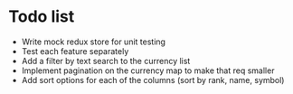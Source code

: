 # Todo list

-   Write mock redux store for unit testing
-   Test each feature separately
-   Add a filter by text search to the currency list
-   Implement pagination on the currency map to make that req smaller
-   Add sort options for each of the columns (sort by rank, name, symbol)
